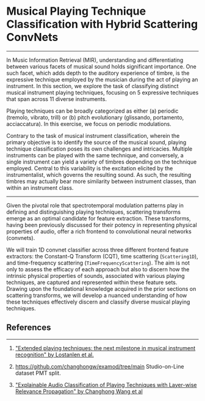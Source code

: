 # Musical Playing Technique Classification with Hybrid Scattering ConvNets
---

In Music Information Retrieval (MIR), understanding and differentiating between various facets of musical sound holds significant importance. One such facet, which adds depth to the auditory experience of timbre, is the expressive technique employed by the musician during the act of playing an instrument. In this section, we explore the task of classifying distinct musical instrument playing techniques, focusing on 5 expressive techniques that span across 11 diverse instruments.

Playing techniques can be broadly categorized as either (a) periodic (tremolo, vibrato, trill) or (b) pitch evolutionary (glissando, portamento, acciaccatura). In this exercise, we focus on periodic modulations.

Contrary to the task of musical instrument classification, wherein the primary objective is to identify the source of the musical sound, playing technique classification poses its own challenges and intricacies. Multiple instruments can be played with the same technique, and conversely, a single instrument can yield a variety of timbres depending on the technique employed. Central to this variability is the excitation elicited by the instrumentalist, which governs the resulting sound. As such, the resulting timbres may actually bear more similarity between instrument classes, than within an instrument class.

---
Given the pivotal role that spectrotemporal modulation patterns play in defining and distinguishing playing techniques, scattering transforms emerge as an optimal candidate for feature extraction. These transforms, having been previously discussed for their potency in representing physical properties of audio, offer a rich frontend to convolutional neural networks (convnets).

We will train 1D convnet classifier across three different frontend feature extractors: the Constant-Q Transform (CQT), time scattering (`Scattering1D`), and time-frequency scattering (`TimeFrequencyScattering`). The aim is not only to assess the efficacy of each approach but also to discern how the intrinsic physical properties of sounds, associated with various playing techniques, are captured and represented within these feature sets. Drawing upon the foundational knowledge acquired in the prior sections on scattering transforms, we will develop a nuanced understanding of how these techniques effectively discern and classify diverse musical playing techniques.


## References
----------
1. ["Extended playing techniques: the next milestone in musical instrument recognition" by Lostanlen et al.](https://www.lostanlen.com/wp-content/uploads/2019/11/lostanlen2018dlfm.pdf)

2. https://github.com/changhongw/examod/tree/main Studio-on-Line dataset PMT split.

3. ["Explainable Audio Classification of Playing Techniques with Layer-wise Relevance Propagation" by Changhong Wang et al](https://hal.science/hal-04029145/)